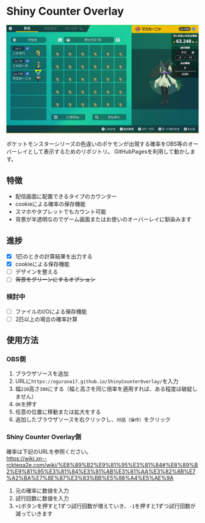 # Shiny Counter Overlay

![screenshot](src/2023-01-14_00-24-27.mkv_snapshot_00.00.414.jpg)

ポケットモンスターシリーズの色違いのポケモンが出現する確率をOBS等のオーバーレイとして表示するためのリポジトリ。
GitHubPagesを利用して動かします。

## 特徴

- 配信画面に配置できるタイプのカウンター
- cookieによる確率の保存機能
- スマホやタブレットでもカウント可能
- 背景が半透明なのでゲーム画面またはお使いのオーバーレイに馴染みます

## 進捗

- [x] 1匹のときの計算結果を出力する
- [x] cookieによる保存機能
- [ ] デザインを整える
- [ ] ~~背景をグリーンにするオプション~~

### 検討中

- [ ] ファイルのI/Oによる保存機能
- [ ] 2匹以上の場合の確率計算

## 使用方法

### OBS側

1. ブラウザソースを追加
2. URLに`https://ogurana17.github.io/ShinyCounterOverlay/`を入力
3. 幅`210`高さ`300`にする（幅と高さを同じ倍率を適用すれば、ある程度は破綻しません）
4. `OK`を押す
5. 任意の位置に移動または拡大をする
6. 追加したブラウザソースを右クリックし、`対話（操作）`をクリック

### Shiny Counter Overlay側

確率は下記のURLを参照ください。  
<https://wiki.xn--rckteqa2e.com/wiki/%E8%89%B2%E9%81%95%E3%81%84#%E8%89%B2%E9%81%95%E3%81%84%E3%81%AB%E3%81%AA%E3%82%8B%E7%A2%BA%E7%8E%87%E3%83%BB%E5%88%A4%E5%AE%9A>

1. 元の確率に数値を入力
2. 試行回数に数値を入力
3. `+1`ボタンを押すと1ずつ試行回数が増えていき、`-1`を押すと1ずつ試行回数が減っていきます
